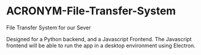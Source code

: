 # ACRONYM-File-Transfer-System
File Transfer System for our Sever

Designed for a Python backend, and a Javascript Frontend.
The Javascript frontend will be able to run the app in a desktop environment using Electron.